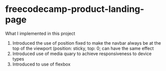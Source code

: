 # freecodecamp-product-landing-page
What I implemented in this project
1. Introduced the use of position fixed to make the navbar always be at the top of the viewport (position: sticky, top: 0; can have the same effect
2. Introduced use of media quary to achieve responsiveness to device types
3. Introduced to use of flexbox
